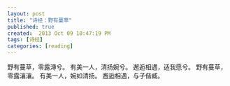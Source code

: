 ```yaml
---
layout: post
title: "诗经：野有蔓草"
published: true
created:  2013 Oct 09 10:47:19 PM
tags: [诗经]
categories: [reading]
---
```


野有蔓草，零露漙兮。 
有美一人，清扬婉兮。 
邂逅相遇，适我愿兮。 
野有蔓草，零露瀼瀼。 
有美一人，婉如清扬。 
邂逅相遇，与子偕臧。 
